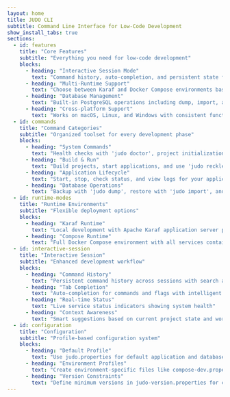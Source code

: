 ```yaml
---
layout: home
title: JUDO CLI
subtitle: Command Line Interface for Low-Code Development
show_install_tabs: true
sections:
  - id: features
    title: "Core Features"
    subtitle: "Everything you need for low-code development"
    blocks:
      - heading: "Interactive Session Mode"
        text: "Command history, auto-completion, and persistent state for seamless development workflow."
      - heading: "Multi-Runtime Support"
        text: "Choose between Karaf and Docker Compose environments based on your needs."
      - heading: "Database Management"
        text: "Built-in PostgreSQL operations including dump, import, and schema migrations."
      - heading: "Cross-platform Support"
        text: "Works on macOS, Linux, and Windows with consistent functionality."
  - id: commands
    title: "Command Categories"
    subtitle: "Organized toolset for every development phase"
    blocks:
      - heading: "System Commands"
        text: "Health checks with 'judo doctor', project initialization with 'judo init', and interactive sessions."
      - heading: "Build & Run"
        text: "Build projects, start applications, and use 'judo reckless' for fast development cycles."
      - heading: "Application Lifecycle"
        text: "Start, stop, check status, and view logs for your applications and services."
      - heading: "Database Operations"
        text: "Backup with 'judo dump', restore with 'judo import', and manage schema upgrades."
  - id: runtime-modes
    title: "Runtime Environments"
    subtitle: "Flexible deployment options"
    blocks:
      - heading: "Karaf Runtime"
        text: "Local development with Apache Karaf application server plus Docker services for database and authentication."
      - heading: "Compose Runtime"
        text: "Full Docker Compose environment with all services containerized for consistent deployment."
  - id: interactive-session
    title: "Interactive Session"
    subtitle: "Enhanced development workflow"
    blocks:
      - heading: "Command History"
        text: "Persistent command history across sessions with search and navigation"
      - heading: "Tab Completion"
        text: "Auto-completion for commands and flags with intelligent suggestions"
      - heading: "Real-time Status"
        text: "Live service status indicators showing system health"
      - heading: "Context Awareness"
        text: "Smart suggestions based on current project state and workflow"
  - id: configuration
    title: "Configuration"
    subtitle: "Profile-based configuration system"
    blocks:
      - heading: "Default Profile"
        text: "Use judo.properties for default application and database settings"
      - heading: "Environment Profiles"
        text: "Create environment-specific files like compose-dev.properties for different setups"
      - heading: "Version Constraints"
        text: "Define minimum versions in judo-version.properties for compatibility"
---
```

